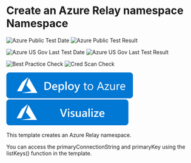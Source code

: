 # Create an Azure Relay namespace Namespace

![Azure Public Test Date](https://azurequickstartsservice.blob.core.windows.net/badges/101-azure-relay-create-namespace/PublicLastTestDate.svg)
![Azure Public Test Result](https://azurequickstartsservice.blob.core.windows.net/badges/101-azure-relay-create-namespace/PublicDeployment.svg)

![Azure US Gov Last Test Date](https://azurequickstartsservice.blob.core.windows.net/badges/101-azure-relay-create-namespace/FairfaxLastTestDate.svg)
![Azure US Gov Last Test Result](https://azurequickstartsservice.blob.core.windows.net/badges/101-azure-relay-create-namespace/FairfaxDeployment.svg)

![Best Practice Check](https://azurequickstartsservice.blob.core.windows.net/badges/101-azure-relay-create-namespace/BestPracticeResult.svg)
![Cred Scan Check](https://azurequickstartsservice.blob.core.windows.net/badges/101-azure-relay-create-namespace/CredScanResult.svg)

[![Deploy To Azure](https://raw.githubusercontent.com/Azure/azure-quickstart-templates/master/1-CONTRIBUTION-GUIDE/images/deploytoazure.svg?sanitize=true)]("https://portal.azure.com/#create/Microsoft.Template/uri/https%3A%2F%2Fraw.githubusercontent.com%2FAzure%2Fazure-quickstart-templates%2Fmaster%2F101-azure-relay-create-namespace%2Fazuredeploy.json")  [![Visualize](https://raw.githubusercontent.com/Azure/azure-quickstart-templates/master/1-CONTRIBUTION-GUIDE/images/visualizebutton.svg?sanitize=true)]("http://armviz.io/#/?load=https%3A%2F%2Fraw.githubusercontent.com%2FAzure%2Fazure-quickstart-templates%2Fmaster%2F101-azure-relay-create-namespace%2Fazuredeploy.json")

This template creates an Azure Relay namespace.

You can access the primaryConnectionString and primaryKey using the listKeys() function in the template.


